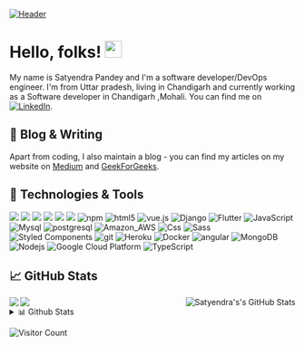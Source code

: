 <!-- More info, tips and tricks for making GitHub Profile README can be found in my article at https://towardsdatascience.com/build-a-stunning-readme-for-your-github-profile-9b80434fe5d7 -->

[![Header](https://coverfiles.alphacoders.com/495/49570.png "Header")](#)

# Hello, folks! <img src="https://raw.githubusercontent.com/MartinHeinz/MartinHeinz/master/wave.gif" width="30px">

My name is Satyendra Pandey and I'm a software developer/DevOps engineer. I'm from Uttar pradesh, living in Chandigarh and currently working as a Software developer in Chandigarh ,Mohali. You can find me  on [![LinkedIn][3.2]][3].

## 🎉 Blog & Writing

Apart from coding, I also maintain a blog - you can find my articles on my website  on [Medium](https://medium.com/@pandeysatyendra870) and [GeekForGeeks](https://auth.geeksforgeeks.org/user/strangerhash/articles).

## 🔧 Technologies & Tools
![](https://img.shields.io/badge/php-PHP-green?style=flat&logo=php&logoColor=white&color=2bbc8a)
![](https://img.shields.io/badge/Code-Python-informational?style=flat&logo=python&logoColor=white&color=2bbc8a)
![](https://img.shields.io/badge/Code-JavaScript-informational?style=flat&logo=javascript&logoColor=white&color=2bbc8a)
![](https://img.shields.io/badge/Code-Vue-informational?style=flat&logo=vue.js&logoColor=white&color=2bbc8a)
![](https://img.shields.io/badge/Tools-Docker-informational?style=flat&logo=docker&logoColor=white&color=2bbc8a)
![](https://img.shields.io/badge/Node%20JS-Node%20Js-green?style=flat&logo=nodejs&logoColor=white&color=2bbc8a)
 <img alt="npm" src="https://img.shields.io/badge/-NPM-CB3837?style=flat-square&logo=npm&logoColor=white" />
  <img alt="html5" src="https://img.shields.io/badge/-HTML5-E34F26?style=flat-square&logo=html5&logoColor=white" />
  <img src="https://img.shields.io/static/v1?label=Vue.js&amp;message=v2.6&amp;color=4FC08D&amp;style=flat-square&amp;logo=vue.js&amp;logoColor=ffffff" alt="vue.js">
  <img alt="Django" src="https://img.shields.io/badge/Django-092E20?style=flat-square&logo=django&logoColor=white" />
  <img alt="Flutter" src="https://img.shields.io/badge/Flutter-02569B?style=flat-square&logo=flutter&logoColor=white" />
  <img alt="JavaScript" src="https://img.shields.io/badge/JavaScript-323330?style=flat-square&logo=javascript&logoColor=F7DF1E" />
  <img alt="Mysql" src="https://img.shields.io/badge/MySQL-00000F?style=flat-square&logo=mysql&logoColor=white" />
  <img alt="postgresql" src="https://img.shields.io/badge/PostgreSQL-316192?style=flat-square&logo=postgresql&logoColor=white" />
  <img alt="Amazon_AWS" src="https://img.shields.io/badge/Amazon_AWS-232F3E?style=flat-square&logo=amazon-aws&logoColor=white" />
  <img alt="Css" src="https://img.shields.io/badge/CSS-239120?&style=flat-square&logo=css3&logoColor=white" />
  <img alt="Sass" src="https://img.shields.io/badge/-Sass-CC6699?style=flat-square&logo=sass&logoColor=white" />
  <img alt="Styled Components" src="https://img.shields.io/badge/-Styled_Components-db7092?style=flat-square&logo=styled-components&logoColor=white" />
  <img alt="git" src="https://img.shields.io/badge/-Git-F05032?style=flat-square&logo=git&logoColor=white" />
  <img alt="Heroku" src="https://img.shields.io/badge/-Heroku-430098?style=flat-square&logo=heroku&logoColor=white" />
  <img alt="Docker" src="https://img.shields.io/badge/-Docker-46a2f1?style=flat-square&logo=docker&logoColor=white" />
  <img alt="angular" src="https://img.shields.io/badge/-Angular-DD0031?style=flat-square&logo=angular&logoColor=white" />
  <img alt="MongoDB" src="https://img.shields.io/badge/-MongoDB-13aa52?style=flat-square&logo=mongodb&logoColor=white" />
  <img alt="Nodejs" src="https://img.shields.io/badge/-Nodejs-43853d?style=flat-square&logo=Node.js&logoColor=white" />
  <img alt="Google Cloud Platform" src="https://img.shields.io/badge/-Google_Cloud_Platform-1a73e8?style=flat-square&logo=google-cloud&logoColor=white" />
  <img alt="TypeScript" src="https://img.shields.io/badge/-TypeScript-007ACC?style=flat-square&logo=typescript&logoColor=white" />



## &#x1f4c8; GitHub Stats

<a href="https://github.com/strangerhash">
  <img align="center" src="https://github-readme-stats.vercel.app/api/top-langs/?username=strangerhash&hide=css,html,tex&title_color=ffffff&text_color=c9cacc&icon_color=2bbc8a&bg_color=1d1f21" />
</a>
<a href="https://github.com/strangerhash">
  <img align="right" src="https://github-readme-stats.vercel.app/api?username=strangerhash&show_icons=true&line_height=27&count_private=true&title_color=ffffff&text_color=c9cacc&icon_color=2bbc8a&bg_color=1d1f21" alt="Satyendra's's GitHub Stats" />
</a>

<a href="https://github.com/strangerhash/strangechatroom">
  <img align="left" src="https://github-readme-stats.vercel.app/api/pin/?username=strangerhash&repo=strangechatroom&title_color=ffffff&text_color=c9cacc&icon_color=2bbc8a&bg_color=1d1f21" />
</a>


   

<!-- links to social media icons -->

<!-- icons with padding -->


[2.1]: http://i.imgur.com/0o48UoR.png (github icon with padding)

<!-- icons without padding -->


[2.2]: http://i.imgur.com/9I6NRUm.png (github icon without padding)
[3.2]: https://raw.githubusercontent.com/MartinHeinz/MartinHeinz/master/linkedin-3-16.png (LinkedIn icon without padding)


<!-- links to your social media accounts -->


[2]: https://github.com/strangerhash
[3]: https://www.linkedin.com/in/satyendra-pandey-a0314b167/


 <details>
<summary>📊 Github Stats</summary>

<p align="center"> <img src="https://github-readme-stats.vercel.app/api?username=strangerhash&show_icons=true&theme=gotham" alt="Satyendra pandey | Stats" />

</details>


 ![Visitor Count](https://profile-counter.glitch.me/{strangerhash}/count.svg)


<!-- Resources -->
<!-- Icons: https://simpleicons.org/ -->
<!-- Emojis: https://emojipedia.org/emoji/ -->
<!-- HTML Emojis: https://www.fileformat.info/index.htm -->
<!-- Shields: https://shields.io/ -->

